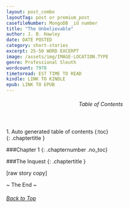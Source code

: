 ```yaml
---
layout: post_combo
layoutTag: post or premium_post
casefileNumber: MongoDB _id number
title: "The Unbelievable"
author: J. B. Hawley
date: DATE POSTED
category: short-stories
excerpt: 25-50 WORD EXCERPT
image: /assets/img/IMAGE-LOCATION.TYPE
genre: Professional Sleuth
wordcount: 7978
timetoread: EST TIME TO READ
kindle: LINK TO KINDLE
epub: LINK TO EPUB
--- 
```


<section id="toc" class="toc">
  <header>
    <h6>Table of Contents</h6>
  </header>
<div id="drawer" markdown="1">
1. Auto generated table of contents
{:toc}
</div>
{: .chaptertitle }</section> <!-- table-of-contents -->

</section> <!-- table-of-contents -->

</section> <!-- table-of-contents -->


###Chapter 1
{: .chapternumber .no_toc}

###The Inquest
{: .chaptertitle }

[raw story copy]

<p id="theend">~ The End ~
<h6 class="btt"><a href="#top">Back to Top</a></h6>